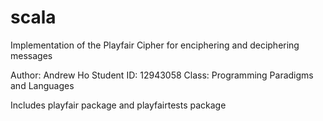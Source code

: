 # scala
Implementation of the Playfair Cipher for enciphering and deciphering messages

Author:  Andrew Ho 
Student ID:  12943058
Class:  Programming Paradigms and Languages

Includes playfair package and playfairtests package
